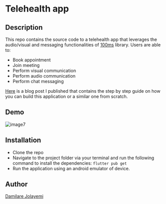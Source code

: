 # Telehealth app

## Description
This repo contains the source code to a telehealth app that leverages the audio/visual and messaging functionalities of [100ms](https://www.100ms.live/) library. Users are able to:
- Book appointment
- Join meeting
- Perform visual communication
- Perform audio communication
- Perform chat messaging

[Here](https://www.100ms.live/blog/telehealth-app-with-flutter-100ms) is a blog post I published that contains the step by step guide on how you can build this application or a similar one from scratch.

## Demo 

![image7](https://user-images.githubusercontent.com/56642018/168451000-e5ded62f-924b-4f69-bb84-22e1281b4a37.gif)

## Installation

- Clone the repo
- Navigate to the project folder via your terminal and run the following command to install the dependencies: `flutter pub get`
- Run the application using an android emulator of device.

## Author
[Damilare Jolayemi](https://github.com/olu-damilare)

